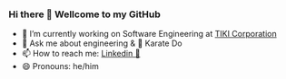 ### Hi there 👋 Wellcome to my GitHub
- 📃 I’m currently working on Software Engineering at [TIKI Corporation](https://www.linkedin.com/company/tiki-vn) 
- 💬 Ask me about engineering & 🥋 Karate Do
- 📫 How to reach me: [Linkedin 💼](https://www.linkedin.com/in/lyluongthien)
- 😄 Pronouns: he/him 

<!--
**lyluongthien/lyluongthien** is a ✨ _special_ ✨ repository because its `README.md` (this file) appears on your GitHub profile.

Here are some ideas to get you started:

- 🔭 I’m currently working on ...
- 🌱 I’m currently learning ...
- 👯 I’m looking to collaborate on ...
- 🤔 I’m looking for help with ...
- 💬 Ask me about ...
- 📫 How to reach me: ...
- 😄 Pronouns: ...
- ⚡ Fun fact: ...
--> 
